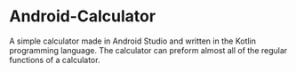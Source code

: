 # Android-Calculator

A simple calculator made in Android Studio and written in the Kotlin programming language. The calculator can preform almost all of the regular functions of a calculator.
